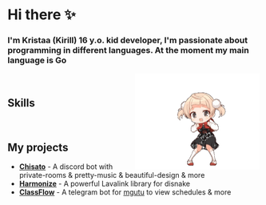 # Hi there ✨

### **I'm Kristaa (Kirill) 16 y.o. kid developer, I'm passionate about programming in different languages. At the moment my main language is Go**

<img src="https://github.com/Krispeckt/Krispeckt/blob/main/assets/flex.gif?raw=true" width="249px" height="192px" align="right"><img/>

## Skills

<div align="left">
  <img src="https://img.shields.io/badge/git-090909?style=for-the-badge&logo=git" alt="">
  <img src="https://img.shields.io/badge/-Python-090909?style=for-the-badge&logo=python" alt="">
  <img src="https://img.shields.io/badge/-Go-090909?style=for-the-badge&logo=go" alt="">
  <img src="https://img.shields.io/badge/JavaScript-090909?style=for-the-badge&logo=javascript" alt="">
  <img src="https://img.shields.io/badge/TypeScript-090909?style=for-the-badge&logo=typescript" alt="">
  <img src="https://img.shields.io/badge/-HTML-090909?style=for-the-badge&logo=HTML5&logoColor=E34F26" alt="">
  <img src="https://img.shields.io/badge/-CSS-090909?style=for-the-badge&logo=css3&logoColor=1572B6" alt="">
  <img src="https://img.shields.io/badge/Postgresql-090909?style=for-the-badge&logo=postgresql" alt="">
  <img src="https://img.shields.io/badge/Redis-090909?style=for-the-badge&logo=redis" alt="">
  <img src="https://img.shields.io/badge/prometheus-090909?style=for-the-badge&logo=prometheus&logoColor=FF6709" alt="">
  <img src="https://img.shields.io/badge/grafana-090909?style=for-the-badge&logo=grafana" alt="">
  <img src="https://img.shields.io/badge/docker-090909?style=for-the-badge&logo=docker" alt="">
  <img src="https://img.shields.io/badge/figma-090909?style=for-the-badge&logo=figma" alt="">
  <img src="https://img.shields.io/badge/linux-090909?style=for-the-badge&logo=linux" alt="">
  <img src="https://img.shields.io/badge/mac os-090909?style=for-the-badge&logo=apple" alt="">
</div>

## My projects

- **[Chisato](https://github.com/Chisato-Devs)** - A discord bot with private-rooms & pretty-music & beautiful-design &
  more
- **[Harmonize](https://github.com/Harmonize)** - A powerful Lavalink library for disnake
- **[ClassFlow](https://github.com/Ukit-Fun-Devs)** - A telegram bot for [mgutu](https://mgutm.ru) to view schedules &
  more
